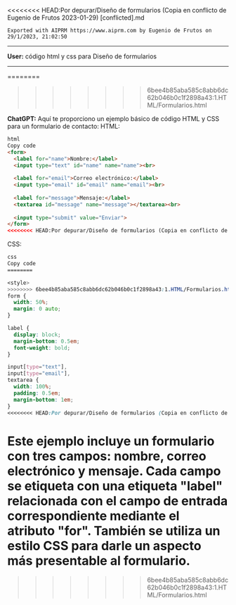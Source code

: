 <<<<<<<< HEAD:Por depurar/Diseño de formularios (Copia en conflicto de Eugenio de Frutos 2023-01-29) [conflicted].md

```
Exported with AIPRM https://www.aiprm.com by Eugenio de Frutos on 29/1/2023, 21:02:50
```

---


**User:**
código html y css para Diseño de formularios

---
========
<!--HTML y CSS para un formulario de contacto:-->
>>>>>>>> 6bee4b85aba585c8abb6dc62b046b0c1f2898a43:1.HTML/Formularios.html

**ChatGPT:**
Aquí te proporciono un ejemplo básico de código HTML y CSS para un formulario de contacto:
HTML:
```html
html
Copy code
<form>
  <label for="name">Nombre:</label>
  <input type="text" id="name" name="name"><br>
  
  <label for="email">Correo electrónico:</label>
  <input type="email" id="email" name="email"><br>
  
  <label for="message">Mensaje:</label>
  <textarea id="message" name="message"></textarea><br>
  
  <input type="submit" value="Enviar">
</form>
<<<<<<<< HEAD:Por depurar/Diseño de formularios (Copia en conflicto de Eugenio de Frutos 2023-01-29) [conflicted].md
```
CSS:
```css
css
Copy code
========

<style>
>>>>>>>> 6bee4b85aba585c8abb6dc62b046b0c1f2898a43:1.HTML/Formularios.html
form {
  width: 50%;
  margin: 0 auto;
}

label {
  display: block;
  margin-bottom: 0.5em;
  font-weight: bold;
}

input[type="text"],
input[type="email"],
textarea {
  width: 100%;
  padding: 0.5em;
  margin-bottom: 1em;
}
<<<<<<<< HEAD:Por depurar/Diseño de formularios (Copia en conflicto de Eugenio de Frutos 2023-01-29) [conflicted].md
```
Este ejemplo incluye un formulario con tres campos: nombre, correo electrónico y mensaje. Cada campo se etiqueta con una etiqueta "label" relacionada con el campo de entrada correspondiente mediante el atributo "for". También se utiliza un estilo CSS para darle un aspecto más presentable al formulario.
========
</style>



<!--Este ejemplo incluye un formulario con tres campos: nombre, correo electrónico y mensaje. Cada campo se etiqueta con una etiqueta "label" relacionada con el campo de entrada 
    correspondiente mediante el atributo "for". También se utiliza un estilo CSS para darle un aspecto más presentable al formulario.-->
>>>>>>>> 6bee4b85aba585c8abb6dc62b046b0c1f2898a43:1.HTML/Formularios.html
